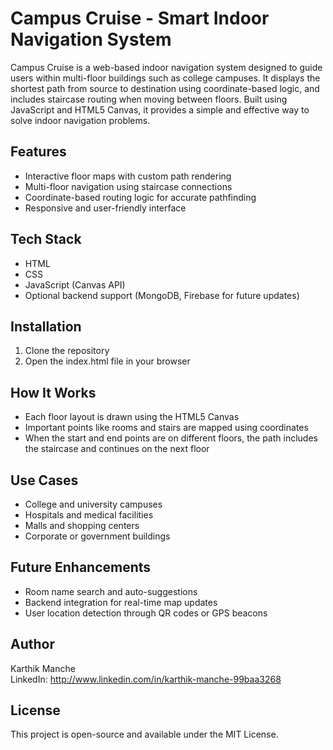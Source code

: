 # Campus Cruise - Smart Indoor Navigation System

Campus Cruise is a web-based indoor navigation system designed to guide users within multi-floor buildings such as college campuses. It displays the shortest path from source to destination using coordinate-based logic, and includes staircase routing when moving between floors. Built using JavaScript and HTML5 Canvas, it provides a simple and effective way to solve indoor navigation problems.

## Features

- Interactive floor maps with custom path rendering
- Multi-floor navigation using staircase connections
- Coordinate-based routing logic for accurate pathfinding
- Responsive and user-friendly interface

## Tech Stack

- HTML
- CSS
- JavaScript (Canvas API)
- Optional backend support (MongoDB, Firebase for future updates)

## Installation

1. Clone the repository
2. Open the index.html file in your browser

## How It Works

- Each floor layout is drawn using the HTML5 Canvas
- Important points like rooms and stairs are mapped using coordinates
- When the start and end points are on different floors, the path includes the staircase and continues on the next floor

## Use Cases

- College and university campuses
- Hospitals and medical facilities
- Malls and shopping centers
- Corporate or government buildings

## Future Enhancements

- Room name search and auto-suggestions
- Backend integration for real-time map updates
- User location detection through QR codes or GPS beacons

## Author

Karthik Manche  
LinkedIn: http://www.linkedin.com/in/karthik-manche-99baa3268


## License

This project is open-source and available under the MIT License.


